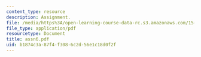 ```yaml
---
content_type: resource
description: Assignment.
file: /media/https%3A/open-learning-course-data-rc.s3.amazonaws.com/15-988-system-dynamics-self-study-fall-1998-spring-1999/b1874c3a87f4f3086c2d56e1c18d0f2f_assn6.pdf
file_type: application/pdf
resourcetype: Document
title: assn6.pdf
uid: b1874c3a-87f4-f308-6c2d-56e1c18d0f2f
---
```

